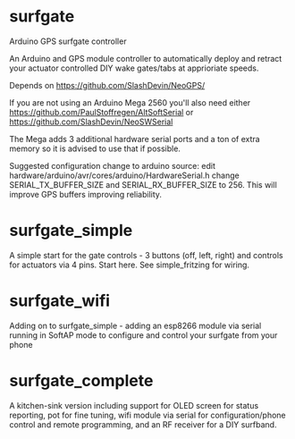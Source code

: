 # surfgate
Arduino GPS surfgate controller

An Arduino and GPS module controller to automatically deploy and retract your actuator controlled DIY wake gates/tabs at apprioriate speeds.

Depends on https://github.com/SlashDevin/NeoGPS/

If you are not using an Arduino Mega 2560 you'll also need either https://github.com/PaulStoffregen/AltSoftSerial or https://github.com/SlashDevin/NeoSWSerial

The Mega adds 3 additional hardware serial ports and a ton of extra memory so it is advised to use that if possible.

Suggested configuration change to arduino source: edit hardware/arduino/avr/cores/arduino/HardwareSerial.h change SERIAL_TX_BUFFER_SIZE and SERIAL_RX_BUFFER_SIZE to 256.  This will improve GPS buffers improving reliability.


# surfgate_simple
A simple start for the gate controls - 3 buttons (off, left, right) and controls for actuators via 4 pins.  Start here.  See simple_fritzing for wiring.


# surfgate_wifi
Adding on to surfgate_simple - adding an esp8266 module via serial running in SoftAP mode to configure and control your surfgate from your phone

# surfgate_complete
A kitchen-sink version including support for OLED screen for status reporting, pot for fine tuning, wifi module via serial for configuration/phone control and remote programming, and an RF receiver for a DIY surfband.
